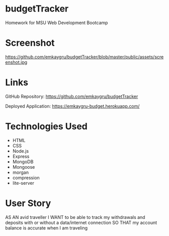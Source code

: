 # budgetTracker
Homework for MSU Web Development Bootcamp

# Screenshot 
https://github.com/emkaygru/budgetTracker/blob/master/public/assets/screenshot.jpg

# Links
GitHub Repository: https://github.com/emkaygru/budgetTracker

Deployed Application: https://emkaygru-budget.herokuapp.com/

# Technologies Used
* HTML
* CSS
* Node.js
* Express
* MongoDB
* Mongoose
* morgan
* compression
* lite-server

# User Story
AS AN avid traveller
I WANT to be able to track my withdrawals and deposits with or without a data/internet connection
SO THAT my account balance is accurate when I am traveling